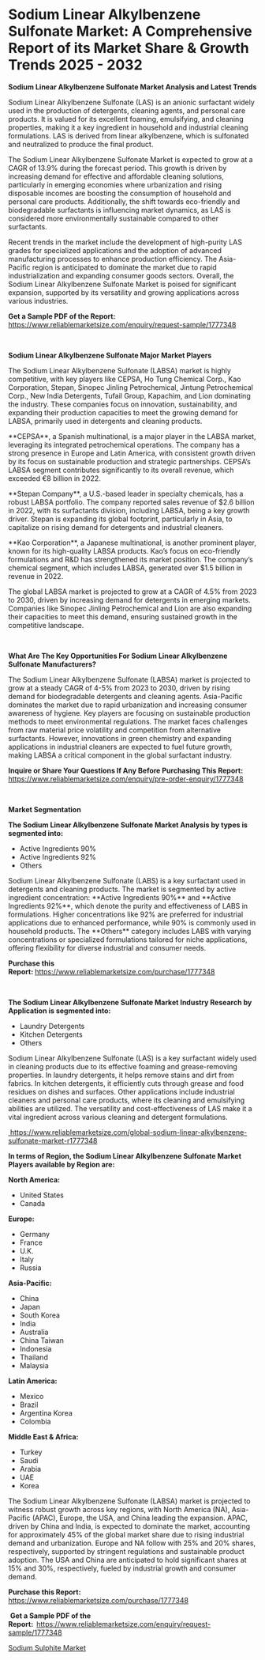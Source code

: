 <p><h1>Sodium Linear Alkylbenzene Sulfonate Market: A Comprehensive Report of its Market Share & Growth Trends 2025 - 2032</h1></p><p><strong>Sodium Linear Alkylbenzene Sulfonate Market Analysis and Latest Trends</strong></p>
<p><p>Sodium Linear Alkylbenzene Sulfonate (LAS) is an anionic surfactant widely used in the production of detergents, cleaning agents, and personal care products. It is valued for its excellent foaming, emulsifying, and cleaning properties, making it a key ingredient in household and industrial cleaning formulations. LAS is derived from linear alkylbenzene, which is sulfonated and neutralized to produce the final product.</p><p>The Sodium Linear Alkylbenzene Sulfonate Market is expected to grow at a CAGR of 13.9% during the forecast period. This growth is driven by increasing demand for effective and affordable cleaning solutions, particularly in emerging economies where urbanization and rising disposable incomes are boosting the consumption of household and personal care products. Additionally, the shift towards eco-friendly and biodegradable surfactants is influencing market dynamics, as LAS is considered more environmentally sustainable compared to other surfactants.</p><p>Recent trends in the market include the development of high-purity LAS grades for specialized applications and the adoption of advanced manufacturing processes to enhance production efficiency. The Asia-Pacific region is anticipated to dominate the market due to rapid industrialization and expanding consumer goods sectors. Overall, the Sodium Linear Alkylbenzene Sulfonate Market is poised for significant expansion, supported by its versatility and growing applications across various industries.</p></p>
<p><strong>Get a Sample PDF of the Report:&nbsp;</strong> <a href="https://www.reliablemarketsize.com/enquiry/request-sample/1777348?utm_campaign=1836&utm_medium=2&utm_source=Github&utm_content=ia&utm_term=26012025&utm_id=sodium-linear-alkylbenzene-sulfonate">https://www.reliablemarketsize.com/enquiry/request-sample/1777348</a></p>
<p>&nbsp;</p>
<p><strong>Sodium Linear Alkylbenzene Sulfonate Major Market Players</strong></p>
<p><p>The Sodium Linear Alkylbenzene Sulfonate (LABSA) market is highly competitive, with key players like CEPSA, Ho Tung Chemical Corp., Kao Corporation, Stepan, Sinopec Jinling Petrochemical, Jintung Petrochemical Corp., New India Detergents, Tufail Group, Kapachim, and Lion dominating the industry. These companies focus on innovation, sustainability, and expanding their production capacities to meet the growing demand for LABSA, primarily used in detergents and cleaning products.</p><p>**CEPSA**, a Spanish multinational, is a major player in the LABSA market, leveraging its integrated petrochemical operations. The company has a strong presence in Europe and Latin America, with consistent growth driven by its focus on sustainable production and strategic partnerships. CEPSA’s LABSA segment contributes significantly to its overall revenue, which exceeded €8 billion in 2022.</p><p>**Stepan Company**, a U.S.-based leader in specialty chemicals, has a robust LABSA portfolio. The company reported sales revenue of $2.6 billion in 2022, with its surfactants division, including LABSA, being a key growth driver. Stepan is expanding its global footprint, particularly in Asia, to capitalize on rising demand for detergents and industrial cleaners.</p><p>**Kao Corporation**, a Japanese multinational, is another prominent player, known for its high-quality LABSA products. Kao’s focus on eco-friendly formulations and R&D has strengthened its market position. The company’s chemical segment, which includes LABSA, generated over $1.5 billion in revenue in 2022.</p><p>The global LABSA market is projected to grow at a CAGR of 4.5% from 2023 to 2030, driven by increasing demand for detergents in emerging markets. Companies like Sinopec Jinling Petrochemical and Lion are also expanding their capacities to meet this demand, ensuring sustained growth in the competitive landscape.</p></p>
<p>&nbsp;</p>
<p><strong>What Are The Key Opportunities For Sodium Linear Alkylbenzene Sulfonate Manufacturers?</strong></p>
<p><p>The Sodium Linear Alkylbenzene Sulfonate (LABSA) market is projected to grow at a steady CAGR of 4-5% from 2023 to 2030, driven by rising demand for biodegradable detergents and cleaning agents. Asia-Pacific dominates the market due to rapid urbanization and increasing consumer awareness of hygiene. Key players are focusing on sustainable production methods to meet environmental regulations. The market faces challenges from raw material price volatility and competition from alternative surfactants. However, innovations in green chemistry and expanding applications in industrial cleaners are expected to fuel future growth, making LABSA a critical component in the global surfactant industry.</p></p>
<p><strong>Inquire or Share Your Questions If Any Before Purchasing This Report:</strong> <a href="https://www.reliablemarketsize.com/enquiry/pre-order-enquiry/1777348?utm_campaign=1836&utm_medium=2&utm_source=Github&utm_content=ia&utm_term=26012025&utm_id=sodium-linear-alkylbenzene-sulfonate">https://www.reliablemarketsize.com/enquiry/pre-order-enquiry/1777348</a></p>
<p>&nbsp;</p>
<p><strong>Market Segmentation</strong></p>
<p><strong>The Sodium Linear Alkylbenzene Sulfonate Market Analysis by types is segmented into:</strong></p>
<p><ul><li>Active Ingredients 90%</li><li>Active Ingredients 92%</li><li>Others</li></ul></p>
<p><p>Sodium Linear Alkylbenzene Sulfonate (LABS) is a key surfactant used in detergents and cleaning products. The market is segmented by active ingredient concentration: **Active Ingredients 90%** and **Active Ingredients 92%**, which denote the purity and effectiveness of LABS in formulations. Higher concentrations like 92% are preferred for industrial applications due to enhanced performance, while 90% is commonly used in household products. The **Others** category includes LABS with varying concentrations or specialized formulations tailored for niche applications, offering flexibility for diverse industrial and consumer needs.</p></p>
<p><strong>Purchase this Report:&nbsp;</strong><a href="https://www.reliablemarketsize.com/purchase/1777348?utm_campaign=1836&utm_medium=2&utm_source=Github&utm_content=ia&utm_term=26012025&utm_id=sodium-linear-alkylbenzene-sulfonate">https://www.reliablemarketsize.com/purchase/1777348</a></p>
<p>&nbsp;</p>
<p><strong>The Sodium Linear Alkylbenzene Sulfonate Market Industry Research by Application is segmented into:</strong></p>
<p><ul><li>Laundry Detergents</li><li>Kitchen Detergents</li><li>Others</li></ul></p>
<p><p>Sodium Linear Alkylbenzene Sulfonate (LAS) is a key surfactant widely used in cleaning products due to its effective foaming and grease-removing properties. In laundry detergents, it helps remove stains and dirt from fabrics. In kitchen detergents, it efficiently cuts through grease and food residues on dishes and surfaces. Other applications include industrial cleaners and personal care products, where its cleaning and emulsifying abilities are utilized. The versatility and cost-effectiveness of LAS make it a vital ingredient across various cleaning and detergent formulations.</p></p>
<p><a href="https://www.reliablemarketsize.com/global-sodium-linear-alkylbenzene-sulfonate-market-r1777348?utm_campaign=1836&utm_medium=2&utm_source=Github&utm_content=ia&utm_term=26012025&utm_id=sodium-linear-alkylbenzene-sulfonate">&nbsp;https://www.reliablemarketsize.com/global-sodium-linear-alkylbenzene-sulfonate-market-r1777348</a></p>
<p><strong>In terms of Region, the Sodium Linear Alkylbenzene Sulfonate Market Players available by Region are:</strong></p>
<p>
    <p> <strong> North America: </strong>
        <ul>
            <li>United States</li>
            <li>Canada</li>
        </ul>
        </p> 
    <p> <strong> Europe: </strong>
        <ul>
            <li>Germany</li>
            <li>France</li>
            <li>U.K.</li>
            <li>Italy</li>
            <li>Russia</li>
        </ul>
        </p> 
    <p> <strong> Asia-Pacific: </strong>
        <ul>
            <li>China</li>
            <li>Japan</li>
            <li>South Korea</li>
            <li>India</li>
            <li>Australia</li>
            <li>China Taiwan</li>
            <li>Indonesia</li>
            <li>Thailand</li>
            <li>Malaysia</li>
        </ul>
        </p> 
    <p> <strong> Latin America: </strong>
        <ul>
            <li>Mexico</li>
            <li>Brazil</li>
            <li>Argentina Korea</li>
            <li>Colombia</li>
        </ul>
        </p> 
    <p> <strong> Middle East & Africa: </strong>
        <ul>
            <li>Turkey</li>
            <li>Saudi</li>
            <li>Arabia</li>
            <li>UAE</li>
            <li>Korea</li>
        </ul>
    </p>
    </p>
<p><p>The Sodium Linear Alkylbenzene Sulfonate (LABSA) market is projected to witness robust growth across key regions, with North America (NA), Asia-Pacific (APAC), Europe, the USA, and China leading the expansion. APAC, driven by China and India, is expected to dominate the market, accounting for approximately 45% of the global market share due to rising industrial demand and urbanization. Europe and NA follow with 25% and 20% shares, respectively, supported by stringent regulations and sustainable product adoption. The USA and China are anticipated to hold significant shares at 15% and 30%, respectively, fueled by industrial growth and consumer demand.</p></p>
<p><strong>Purchase this Report: </strong><a href="https://www.reliablemarketsize.com/purchase/1777348?utm_campaign=1836&utm_medium=2&utm_source=Github&utm_content=ia&utm_term=26012025&utm_id=sodium-linear-alkylbenzene-sulfonate">https://www.reliablemarketsize.com/purchase/1777348</a></p>
<p>&nbsp;<strong>Get a Sample PDF of the Report:&nbsp;&nbsp;</strong><a href="https://www.reliablemarketsize.com/enquiry/request-sample/1777348?utm_campaign=1836&utm_medium=2&utm_source=Github&utm_content=ia&utm_term=26012025&utm_id=sodium-linear-alkylbenzene-sulfonate">https://www.reliablemarketsize.com/enquiry/request-sample/1777348</a></p>
<p><strong></strong></p>
<p><p><a href="https://github.com/mriwacraane/Market-Research-Report-List-1/blob/main/sodium-sulphite-market.md?utm_campaign=1836&utm_medium=2&utm_source=Github&utm_content=ia&utm_term=26012025&utm_id=sodium-linear-alkylbenzene-sulfonate">Sodium Sulphite Market</a></p></p>